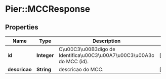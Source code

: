 # Pier::MCCResponse

## Properties
Name | Type | Description | Notes
------------ | ------------- | ------------- | -------------
**id** | **Integer** | C\u00C3\u00B3digo de Identifica\u00C3\u00A7\u00C3\u00A3o do MCC (id). | [optional] 
**descricao** | **String** | descricao do MCC. | [optional] 


